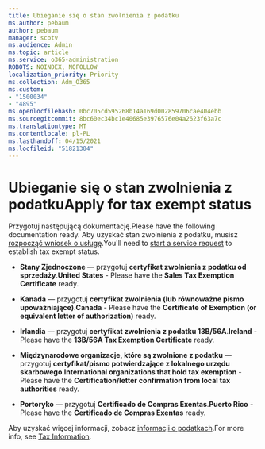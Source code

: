 ```yaml
---
title: Ubieganie się o stan zwolnienia z podatku
ms.author: pebaum
author: pebaum
manager: scotv
ms.audience: Admin
ms.topic: article
ms.service: o365-administration
ROBOTS: NOINDEX, NOFOLLOW
localization_priority: Priority
ms.collection: Adm_O365
ms.custom:
- "1500034"
- "4895"
ms.openlocfilehash: 0bc705cd595268b14a169d002859706cae404ebb
ms.sourcegitcommit: 8bc60ec34bc1e40685e3976576e04a2623f63a7c
ms.translationtype: MT
ms.contentlocale: pl-PL
ms.lasthandoff: 04/15/2021
ms.locfileid: "51821304"
---
```

# <a name="apply-for-tax-exempt-status"></a><span data-ttu-id="0b987-102">Ubieganie się o stan zwolnienia z podatku</span><span class="sxs-lookup"><span data-stu-id="0b987-102">Apply for tax exempt status</span></span>

<span data-ttu-id="0b987-103">Przygotuj następującą dokumentację.</span><span class="sxs-lookup"><span data-stu-id="0b987-103">Please have the following documentation ready.</span></span> <span data-ttu-id="0b987-104">Aby uzyskać stan zwolnienia z podatku, musisz [rozpocząć wniosek o usługę](https://docs.microsoft.com/microsoft-365/admin/contact-support-for-business-products).</span><span class="sxs-lookup"><span data-stu-id="0b987-104">You'll need to [start a service request](https://docs.microsoft.com/microsoft-365/admin/contact-support-for-business-products) to establish tax exempt status.</span></span>

- <span data-ttu-id="0b987-105">**Stany Zjednoczone** — przygotuj **certyfikat zwolnienia z podatku od sprzedaży**.</span><span class="sxs-lookup"><span data-stu-id="0b987-105">**United States** - Please have the **Sales Tax Exemption Certificate** ready.</span></span>

- <span data-ttu-id="0b987-106">**Kanada** — przygotuj **certyfikat zwolnienia (lub równoważne pismo upoważniające)**.</span><span class="sxs-lookup"><span data-stu-id="0b987-106">**Canada** - Please have the **Certificate of Exemption (or equivalent letter of authorization)** ready.</span></span>

- <span data-ttu-id="0b987-107">**Irlandia** — przygotuj **certyfikat zwolnienia z podatku 13B/56A**.</span><span class="sxs-lookup"><span data-stu-id="0b987-107">**Ireland** - Please have the **13B/56A Tax Exemption Certificate** ready.</span></span>

- <span data-ttu-id="0b987-108">**Międzynarodowe organizacje, które są zwolnione z podatku** — przygotuj **certyfikat/pismo potwierdzające z lokalnego urzędu skarbowego**.</span><span class="sxs-lookup"><span data-stu-id="0b987-108">**International organizations that hold tax exemption** - Please have the **Certification/letter confirmation from local tax authorities** ready.</span></span>

- <span data-ttu-id="0b987-109">**Portoryko** — przygotuj **Certificado de Compras Exentas**.</span><span class="sxs-lookup"><span data-stu-id="0b987-109">**Puerto Rico** - Please have the **Certificado de Compras Exentas** ready.</span></span>

<span data-ttu-id="0b987-110">Aby uzyskać więcej informacji, zobacz [informacji o podatkach](https://docs.microsoft.com/microsoft-365/commerce/billing-and-payments/tax-information).</span><span class="sxs-lookup"><span data-stu-id="0b987-110">For more info, see [Tax Information](https://docs.microsoft.com/microsoft-365/commerce/billing-and-payments/tax-information).</span></span>
